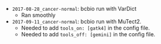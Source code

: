 * `2017-08-28_cancer-normal`: bcbio run with VarDict
    * Ran smoothly
* `2017-09-11_cancer-normal`: bcbio run with MuTect2.
    * Needed to add `tools_on: [gatk4]` in the config file.
    * Needed to add `tools_off: [gemini]` in the config file.
